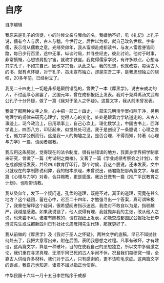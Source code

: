 # 自序

自序编辑

我原来是孔子的信徒，小的时候父亲与我命的名，我嫌他不好，见《礼记》上孔子说，儒有今人与居，古人与稽，今世行之，后世以为楷，就自己改名世楷，字宗儒，表示信从儒教之意。光绪癸卯年，我从富顺赴成都读书，与友人雷君詟皆同路，每日步行百里，途中无事，纵谈时局，并寻些经史，彼此讨论。他对于时事，非常愤慨，心想铁肩担宇宙，就改字铁崖。我觉得儒家学说，有许多缺点，心想与其宗孔子，不如宗自己，因改字宗吾。从此之后，我的思想，也就改变，每读古人的书，就有点怀疑，对于孔子，虽未宣布独立，却是宗吾二字，是我思想独立的旗帜，20多年前，已经树立了。

我见二十四史上一切是非都是颠倒错乱的，曾做了一本《厚黑学》，说古来成功的人，不过面厚心黑罢了，民国元年，曾在成都报纸上发表。我对于尧舜禹汤文武周公孔子十分怀疑，做了一篇《我对于圣人之怀疑》。这篇文字，我从前未曾发表。

我做了那两种文字之后，心中把一部二十四史，一部宋元明清学案扫除干净，另用物理学的规律来研究心理学，觉得人心的变化，处处是跟着力学轨道走的，从古人事迹上，现今政治上，日用琐事上，自己心坎上，理化数学上，中国古书上，西洋学说上，四面八方，印证起来，似觉处处可通。我于是创设了一条臆说：心理之变化，循力学公例而行。这是我一人的拘墟之见，是否合理，不得而知，特著《心理与力学》一篇，请阅者赐教。

我应用这条臆说，觉得现在的法令制度，很有些错误的地方，我置身学界把学制拿来研究，曾做了一篇《考试制之商榷》，又著了一篇《学业成绩考察会之计划》，曾在成都报纸发表，并经四川教育厅印行。那个时候，我这个臆说，还未发表，文中只就现在的学制陈说利弊，我的根本原理，未曾说出，诸君能把那两篇文字，与这篇《心理与力学》对看，合并赐教，更是感激。我近日做有一篇《推广平民教育之计划》，也附带请教。

我从癸卯年，发下一个疑问道，孔孟的道理，既是不对，真正的道理，究竟在甚么地方？这个疑团，蓄在心中，迟至二十四年，才勉强寻出一个答案，真可谓笨极了，我重在解释这个疑问，很希望阅者指示迷途，我绝对不敢自以为是，指驳越严，我越是感激。如果我说错了，他人说得有理，我就抛弃我的主张，改从他人之说，也未尝不可。诸君有赐教的，请在报纸上发表，如能交成都国民公报社社长李澄波先生或成都新四川日刊社社长周雁翔先生代转，那就更好了。

我从前做的《厚黑学》及《我对于圣人之怀疑》，两种文字的底稿，早已不知抛往何处去了，我把大意写出来，附在后面，表明我思想之过程。凡事有破坏，才有建设，这两篇文字，算是一种破坏，目的在使我自己的思想独立，所以文中多偏激之论，我们重在寻求真理，无须乎同已死的古人争闹不休，况且我们每研究一理，全靠古人供给许多材料，我们对于古人，只有感谢的，更不该吹毛求疵。这两篇文字的误点，我自己也知道，诸君不加以指正也使得。

中华民国十六年一月十五日李世楷序于成都
